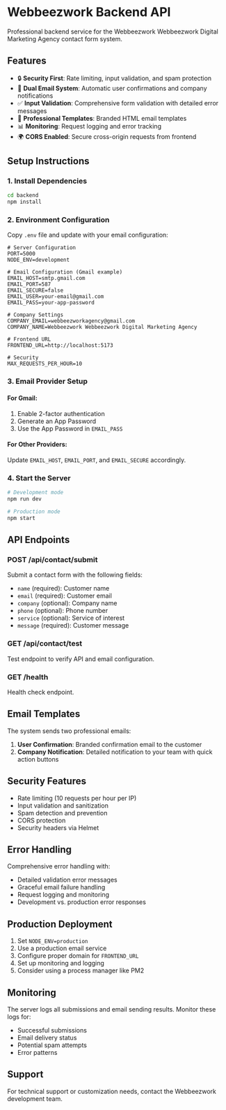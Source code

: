 # Webbeezwork Backend API

Professional backend service for the Webbeezwork Webbeezwork Digital Marketing Agency contact form system.

## Features

- 🔒 **Security First**: Rate limiting, input validation, and spam protection
- 📧 **Dual Email System**: Automatic user confirmations and company notifications
- ✅ **Input Validation**: Comprehensive form validation with detailed error messages
- 🚀 **Professional Templates**: Branded HTML email templates
- 📊 **Monitoring**: Request logging and error tracking
- 🌍 **CORS Enabled**: Secure cross-origin requests from frontend

## Setup Instructions

### 1. Install Dependencies
```bash
cd backend
npm install
```

### 2. Environment Configuration
Copy `.env` file and update with your email configuration:

```env
# Server Configuration
PORT=5000
NODE_ENV=development

# Email Configuration (Gmail example)
EMAIL_HOST=smtp.gmail.com
EMAIL_PORT=587
EMAIL_SECURE=false
EMAIL_USER=your-email@gmail.com
EMAIL_PASS=your-app-password

# Company Settings
COMPANY_EMAIL=webbeezworkagency@gmail.com
COMPANY_NAME=Webbeezwork Webbeezwork Digital Marketing Agency

# Frontend URL
FRONTEND_URL=http://localhost:5173

# Security
MAX_REQUESTS_PER_HOUR=10
```

### 3. Email Provider Setup

#### For Gmail:
1. Enable 2-factor authentication
2. Generate an App Password
3. Use the App Password in `EMAIL_PASS`

#### For Other Providers:
Update `EMAIL_HOST`, `EMAIL_PORT`, and `EMAIL_SECURE` accordingly.

### 4. Start the Server
```bash
# Development mode
npm run dev

# Production mode
npm start
```

## API Endpoints

### POST /api/contact/submit
Submit a contact form with the following fields:
- `name` (required): Customer name
- `email` (required): Customer email
- `company` (optional): Company name
- `phone` (optional): Phone number
- `service` (optional): Service of interest
- `message` (required): Customer message

### GET /api/contact/test
Test endpoint to verify API and email configuration.

### GET /health
Health check endpoint.

## Email Templates

The system sends two professional emails:

1. **User Confirmation**: Branded confirmation email to the customer
2. **Company Notification**: Detailed notification to your team with quick action buttons

## Security Features

- Rate limiting (10 requests per hour per IP)
- Input validation and sanitization
- Spam detection and prevention
- CORS protection
- Security headers via Helmet

## Error Handling

Comprehensive error handling with:
- Detailed validation error messages
- Graceful email failure handling
- Request logging and monitoring
- Development vs. production error responses

## Production Deployment

1. Set `NODE_ENV=production`
2. Use a production email service
3. Configure proper domain for `FRONTEND_URL`
4. Set up monitoring and logging
5. Consider using a process manager like PM2

## Monitoring

The server logs all submissions and email sending results. Monitor these logs for:
- Successful submissions
- Email delivery status
- Potential spam attempts
- Error patterns

## Support

For technical support or customization needs, contact the Webbeezwork development team.
